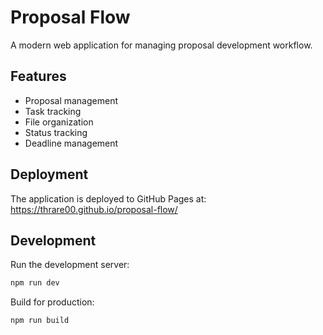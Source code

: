 # Proposal Flow

A modern web application for managing proposal development workflow.

## Features

- Proposal management
- Task tracking
- File organization
- Status tracking
- Deadline management

## Deployment

The application is deployed to GitHub Pages at: https://thrare00.github.io/proposal-flow/

## Development

Run the development server:

```bash
npm run dev
```

Build for production:

```bash
npm run build
```
